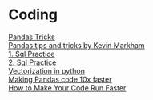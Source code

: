 # Coding

[Pandas Tricks](https://nbviewer.jupyter.org/github/justmarkham/pandas-videos/blob/master/top_25_pandas_tricks.ipynb)\
[Pandas tips and tricks by Kevin Markham](https://www.dataschool.io/python-pandas-tips-and-tricks/)\
[1. Sql Practice](https://www.sqlshack.com/use-window-functions-sql-server/)\
[2. Sql Practice](https://www.windowfunctions.com/questions/over/)\
[Vectorization in python](https://engineering.upside.com/a-beginners-guide-to-optimizing-pandas-code-for-speed-c09ef2c6a4d6)\
[Making Pandas code 10x faster](https://towardsdatascience.com/how-to-speedup-your-pandas-code-by-10x-79a61c509c8b)\
[How to Make Your Code Run Faster](https://e2eml.school/code_optimization.html)
